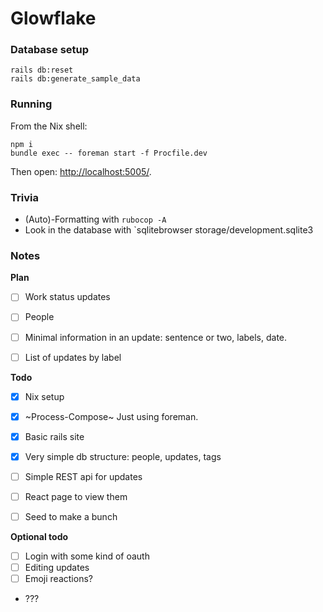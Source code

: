 # Glowflake

### Database setup

```shell
rails db:reset
rails db:generate_sample_data
```


### Running

From the Nix shell:

```shell
npm i
bundle exec -- foreman start -f Procfile.dev
```

Then open: <http://localhost:5005/>.


### Trivia

- (Auto)-Formatting with `rubocop -A`
- Look in the database with `sqlitebrowser storage/development.sqlite3


### Notes

**Plan**

- [ ] Work status updates
- [ ] People
- [ ] Minimal information in an update: sentence or two, labels, date.
- [ ] List of updates by label


**Todo**

- [x] Nix setup
- [x] ~Process-Compose~ Just using foreman.
- [x] Basic rails site
- [x] Very simple db structure: people, updates, tags
- [ ] Simple REST api for updates
- [ ] React page to view them
- [ ] Seed to make a bunch


**Optional todo**

- [ ] Login with some kind of oauth
- [ ] Editing updates
- [ ] Emoji reactions?
- ???
